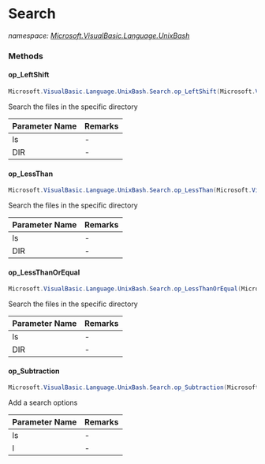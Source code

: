 ﻿# Search
_namespace: [Microsoft.VisualBasic.Language.UnixBash](./index.md)_





### Methods

#### op_LeftShift
```csharp
Microsoft.VisualBasic.Language.UnixBash.Search.op_LeftShift(Microsoft.VisualBasic.Language.UnixBash.Search,System.Int32)
```
Search the files in the specific directory

|Parameter Name|Remarks|
|--------------|-------|
|ls|-|
|DIR|-|


#### op_LessThan
```csharp
Microsoft.VisualBasic.Language.UnixBash.Search.op_LessThan(Microsoft.VisualBasic.Language.UnixBash.Search,System.String)
```
Search the files in the specific directory

|Parameter Name|Remarks|
|--------------|-------|
|ls|-|
|DIR|-|


#### op_LessThanOrEqual
```csharp
Microsoft.VisualBasic.Language.UnixBash.Search.op_LessThanOrEqual(Microsoft.VisualBasic.Language.UnixBash.Search,System.String)
```
Search the files in the specific directory

|Parameter Name|Remarks|
|--------------|-------|
|ls|-|
|DIR|-|


#### op_Subtraction
```csharp
Microsoft.VisualBasic.Language.UnixBash.Search.op_Subtraction(Microsoft.VisualBasic.Language.UnixBash.Search,Microsoft.VisualBasic.Language.UnixBash.SearchOpt)
```
Add a search options

|Parameter Name|Remarks|
|--------------|-------|
|ls|-|
|l|-|



